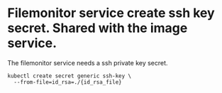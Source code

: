 # Filemonitor service create ssh key secret. Shared with the image service.

The filemonitor service needs a ssh private key secret.

```
kubectl create secret generic ssh-key \
  --from-file=id_rsa=./{id_rsa_file}
```
